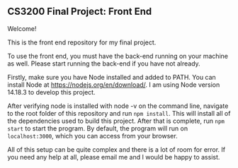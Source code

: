## CS3200 Final Project: Front End

Welcome!

This is the front end repository for my final project.

To use the front end, you must have the back-end running on your machine as well. Please start running the back-end if you have not already.

Firstly, make sure you have Node installed and added to PATH. You can install Node at https://nodejs.org/en/download/. I am using Node version 14.18.3 to develop this project.

After verifying node is installed with node -v on the command line, navigate to the root folder of this repository and run `npm install`. This will install all of the dependencies used to build this project. After that is complete, run `npm start` to start the program. By default, the program will run on `localhost:3000`, which you can access from your browser.

All of this setup can be quite complex and there is a lot of room for error. If you need any help at all, please email me and I would be happy to assist.
